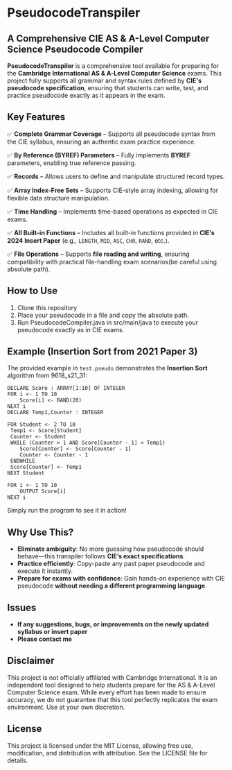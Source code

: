 # PseudocodeTranspiler

## A Comprehensive CIE AS & A-Level Computer Science Pseudocode Compiler

**PseudocodeTranspiler** is a comprehensive tool available for preparing for the **Cambridge International AS & A-Level Computer Science** exams. This project fully supports all grammar and syntax rules defined by **CIE's pseudocode specification**, ensuring that students can write, test, and practice pseudocode exactly as it appears in the exam.

## Key Features

✅ **Complete Grammar Coverage** – Supports all pseudocode syntax from the CIE syllabus, ensuring an authentic exam practice experience. 

✅ **By Reference (BYREF) Parameters** – Fully implements **BYREF** parameters, enabling true reference passing.  	

✅ **Records** – Allows users to define and manipulate structured record types.  

✅ **Array Index-Free Sets** – Supports CIE-style array indexing, allowing for flexible data structure manipulation.  

✅ **Time Handling** – Implements time-based operations as expected in CIE exams.  

✅ **All Built-in Functions** – Includes all built-in functions provided in **CIE’s 2024 Insert Paper** (e.g., `LENGTH`, `MID`, `ASC`, `CHR`, `RAND`, etc.).  

✅ **File Operations** – Supports **file reading and writing**, ensuring compatibility with practical file-handling exam scenarios(be careful using absolute path).  

## How to Use

1. Clone this repository
2. Place your pseudocode in a file and copy the absolute path.
3. Run PseudocodeCompiler.java in src/main/java to execute your pseudocode exactly as in CIE exams.

## Example (Insertion Sort from 2021 Paper 3)

The provided example in `test.pseudo` demonstrates the **Insertion Sort** algorithm from 9618_s21_31:
```pseudocode
DECLARE Score : ARRAY[1:10] OF INTEGER
FOR i <- 1 TO 10
    Score[i] <- RAND(20)
NEXT i
DECLARE Temp1,Counter : INTEGER

FOR Student <- 2 TO 10
 Temp1 <- Score[Student]
 Counter <- Student
 WHILE (Counter > 1 AND Score[Counter - 1] < Temp1)
    Score[Counter] <- Score[Counter - 1]
    Counter <- Counter - 1
 ENDWHILE
 Score[Counter] <- Temp1
NEXT Student

FOR i <- 1 TO 10
    OUTPUT Score[i]
NEXT i
```
Simply run the program to see it in action!

## Why Use This?
- **Eliminate ambiguity**: No more guessing how pseudocode should behave—this transpiler follows **CIE’s exact specifications**.
- **Practice efficiently**: Copy-paste any past paper pseudocode and execute it instantly.
- **Prepare for exams with confidence**: Gain hands-on experience with CIE pseudocode **without needing a different programming language**.

## Issues
- **If any suggestions, bugs, or improvements on the newly updated syllabus or insert paper**
- **Please contact me**

## Disclaimer
This project is not officially affiliated with Cambridge International. It is an independent tool designed to help students prepare for the AS & A-Level Computer Science exam. While every effort has been made to ensure accuracy, we do not guarantee that this tool perfectly replicates the exam environment. Use at your own discretion.

## License
This project is licensed under the MIT License, allowing free use, modification, and distribution with attribution. See the LICENSE file for details.
